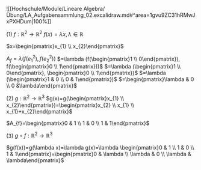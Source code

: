 ![[Hochschule/Module/Lineare Algebra/Übung/LA_Aufgabensammlung_02.excalidraw.md#^area=1gvu9ZC31hRMwJxPXHDum|100%]]

(1)
$f: \mathbb{R}^{2} \to \mathbb{R}^{2}$
$f(x) =\lambda x,\lambda \in \mathbb{R}$

$x=\begin{pmatrix}x_{1} \\ x_{2}\end{pmatrix}$

$A_{f} =\lambda (f(e_{1}^{2}), f(e_{2}^{2}))$
$=\lambda (f(\begin{pmatrix}1  \\ 0\end{pmatrix}), f(\begin{pmatrix}0  \\ 1\end{pmatrix}))$
$=\lambda (\begin{pmatrix}1 \\ 0\end{pmatrix}, \begin{pmatrix}0 \\ 1\end{pmatrix})$
$=\lambda (\begin{pmatrix}1  & 0 \\ 0  &  1\end{pmatrix})$
$=\begin{pmatrix}\lambda & 0 \\ 0 &\lambda\end{pmatrix}$

(2)
$g: \mathbb{R}^{2}\to\mathbb{R}^{3}$
$g(x)=g(\begin{pmatrix}x_{1} \\ x_{2}\end{pmatrix})=\begin{pmatrix}x_{2} \\ x_{1} \\ x_{1}+x_{2}\end{pmatrix}$

$A_{f}=\begin{pmatrix}0 & 1 \\ 1 & 0 \\ 1 & 1\end{pmatrix}$

(3)
$g \circ f: \mathbb{R}^{2}\to\mathbb{R}^{3}$

$g(f(x))=g(\lambda x)=\lambda g(x)=\lambda \begin{pmatrix}0 & 1 \\ 1 & 0 \\ 1 & 1\end{pmatrix}=\begin{pmatrix}0 & \lambda \\ \lambda & 0 \\ \lambda & \lambda\end{pmatrix}$
